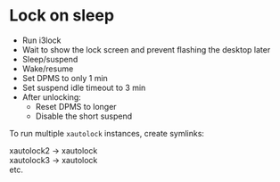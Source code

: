 # Lock on sleep
* Run i3lock
* Wait to show the lock screen and prevent flashing the desktop later
* Sleep/suspend
* Wake/resume
* Set DPMS to only 1 min
* Set suspend idle timeout to 3 min
* After unlocking:
  * Reset DPMS to longer
  * Disable the short suspend

To run multiple `xautolock` instances, create symlinks:

xautolock2 -> xautolock<br>
xautolock3 -> xautolock<br>
etc.
